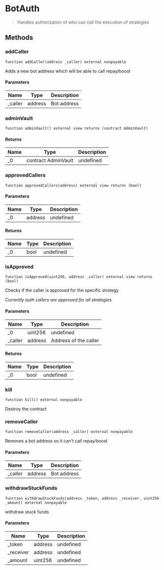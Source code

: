 # BotAuth



> Handles authorization of who can call the execution of strategies





## Methods

### addCaller

```solidity
function addCaller(address _caller) external nonpayable
```

Adds a new bot address which will be able to call repay/boost



#### Parameters

| Name | Type | Description |
|---|---|---|
| _caller | address | Bot address

### adminVault

```solidity
function adminVault() external view returns (contract AdminVault)
```






#### Returns

| Name | Type | Description |
|---|---|---|
| _0 | contract AdminVault | undefined

### approvedCallers

```solidity
function approvedCallers(address) external view returns (bool)
```





#### Parameters

| Name | Type | Description |
|---|---|---|
| _0 | address | undefined

#### Returns

| Name | Type | Description |
|---|---|---|
| _0 | bool | undefined

### isApproved

```solidity
function isApproved(uint256, address _caller) external view returns (bool)
```

Checks if the caller is approved for the specific strategy

*Currently auth callers are approved for all strategies*

#### Parameters

| Name | Type | Description |
|---|---|---|
| _0 | uint256 | undefined
| _caller | address | Address of the caller

#### Returns

| Name | Type | Description |
|---|---|---|
| _0 | bool | undefined

### kill

```solidity
function kill() external nonpayable
```

Destroy the contract




### removeCaller

```solidity
function removeCaller(address _caller) external nonpayable
```

Removes a bot address so it can&#39;t call repay/boost



#### Parameters

| Name | Type | Description |
|---|---|---|
| _caller | address | Bot address

### withdrawStuckFunds

```solidity
function withdrawStuckFunds(address _token, address _receiver, uint256 _amount) external nonpayable
```

withdraw stuck funds



#### Parameters

| Name | Type | Description |
|---|---|---|
| _token | address | undefined
| _receiver | address | undefined
| _amount | uint256 | undefined




